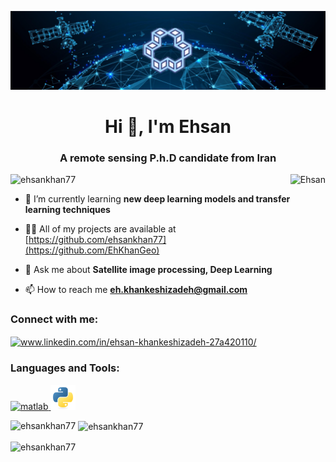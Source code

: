 ![logo](https://github.com/EhKhanGeo/EhKhanGeo/blob/main/Pic.jpg)

<h1 align="center">Hi 👋, I'm Ehsan</h1>
<h3 align="center">A remote sensing P.h.D candidate from Iran</h3>

<img align="right" alt="Ehsan" width src="https://camo.githubusercontent.com/2366b34bb903c09617990fb5fff4622f3e941349e846ddb7e73df872a9d21233/68747470733a2f2f63646e2e6472696262626c652e636f6d2f75736572732f3733303730332f73637265656e73686f74732f363538313234332f6176656e746f2e676966" height="290" width="90">


<p align="left"> <img src="https://komarev.com/ghpvc/?username=ehsankhan77&label=Profile%20views&color=0e75b6&style=flat" alt="ehsankhan77" /> </p>

- 🌱 I’m currently learning **new deep learning models and transfer learning techniques**

- 👨‍💻 All of my projects are available at [https://github.com/ehsankhan77](https://github.com/EhKhanGeo)

- 💬 Ask me about **Satellite image processing, Deep Learning**

- 📫 How to reach me **eh.khankeshizadeh@gmail.com**

<h3 align="left">Connect with me:</h3>
<p align="left">
<a href="www.linkedin.com/in/ehsan-khankeshizadeh-27a420110/" target="blank"><img align="center" src="https://raw.githubusercontent.com/rahuldkjain/github-profile-readme-generator/master/src/images/icons/Social/linked-in-alt.svg" alt="www.linkedin.com/in/ehsan-khankeshizadeh-27a420110/" height="30" width="40" /></a>
</p>

<h3 align="left">Languages and Tools:</h3>
<p align="left"> <a href="https://www.mathworks.com/" target="_blank" rel="noreferrer"> <img src="https://upload.wikimedia.org/wikipedia/commons/2/21/Matlab_Logo.png" alt="matlab" width="40" height="40"/> </a> <a href="https://www.python.org" target="_blank" rel="noreferrer"> <img src="https://raw.githubusercontent.com/devicons/devicon/master/icons/python/python-original.svg" alt="python" width="40" height="40"/> </a> </p>

<p><img align="left" src="https://github-readme-stats.vercel.app/api/top-langs?username=ehsankhan77&show_icons=true&locale=en&layout=compact" alt="ehsankhan77" /></p>

<p>&nbsp;<img align="center" src="https://github-readme-stats.vercel.app/api?username=ehsankhan77&show_icons=true&locale=en" alt="ehsankhan77" /></p>

<p><img align="center" src="https://github-readme-streak-stats.herokuapp.com/?user=ehsankhan77&" alt="ehsankhan77" /></p>

